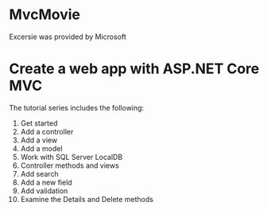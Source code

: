 # MvcMovie
Excersie was provided by Microsoft

# Create a web app with ASP.NET Core MVC

The tutorial series includes the following:
1. Get started
2. Add a controller
3. Add a view
4. Add a model
5. Work with SQL Server LocalDB
6. Controller methods and views
7. Add search
8. Add a new field
9. Add validation
10. Examine the Details and Delete methods
